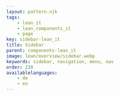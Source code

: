 ```yaml
---
layout: pattern.njk
tags: 
    - lean_it
    - lean_components_it
    - page
key: sidebar-lean_it
title: Sidebar
parent: components-lean_it
image: lean/overview/sidebar.webp
keywords: sidebar, navigation, menu, nav
order: 230
availablelanguages: 
    - de
    - en
---
```

